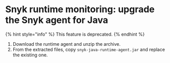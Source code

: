 # Snyk runtime monitoring: upgrade the Snyk agent for Java

{% hint style="info" %}
This feature is deprecated.
{% endhint %}

1. Download the runtime agent and unzip the archive.
2. From the extracted files, copy `snyk-java-runtime-agent.jar` and replace the existing one.

